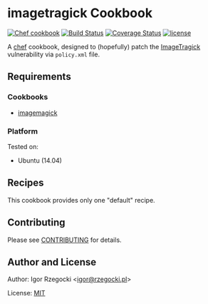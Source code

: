 # imagetragick Cookbook

[![Chef cookbook](https://img.shields.io/cookbook/v/imagetragick.svg)](https://supermarket.chef.io/cookbooks/imagetragick)
[![Build Status](https://travis-ci.org/ajgon/chef-imagetragick.svg?branch=master)](https://travis-ci.org/ajgon/chef-imagetragick)
[![Coverage Status](https://coveralls.io/repos/github/ajgon/chef-imagetragick/badge.svg?branch=master)](https://coveralls.io/github/ajgon/chef-imagetragick?branch=master)
[![license](https://img.shields.io/github/license/ajgon/chef-imagetragick.svg?maxAge=2592000)](https://github.com/ajgon/chef-imagetragick/blob/master/LICENSE)

A [chef](https://chef.io/) cookbook, designed to (hopefully) patch the [ImageTragick](https://imagetragick.com/)
vulnerability via `policy.xml` file.

## Requirements

### Cookbooks

* [imagemagick](https://supermarket.chef.io/cookbooks/imagemagick)

### Platform

Tested on:

* Ubuntu (14.04)

## Recipes

This cookbook provides only one "default" recipe.

## Contributing

Please see [CONTRIBUTING](https://github.com/ajgon/chef-imagetragick/blob/master/CONTRIBUTING.md)
for details.

## Author and License

Author: Igor Rzegocki <[igor@rzegocki.pl](mailto:igor@rzegocki.pl)>

License: [MIT](https://github.com/ajgon/chef-imagetragick/blob/master/LICENSE)
